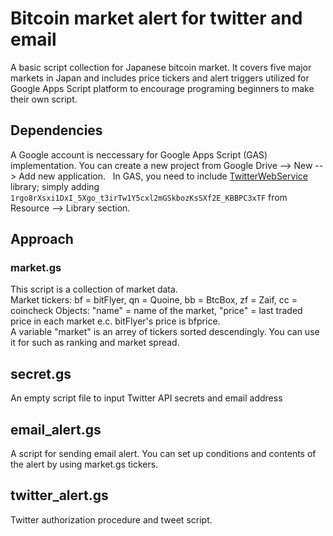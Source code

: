 # Bitcoin market alert for twitter and email  
A basic script collection for Japanese bitcoin market. It covers five major markets in Japan and includes price tickers and alert triggers utilized for Google Apps Script platform to encourage programing beginners to make their own script.  

## Dependencies 
A Google account is neccessary for Google Apps Script (GAS) implementation. You can create a new project from Google Drive --> New --> Add new application.  
In GAS, you need to include [TwitterWebService](https://gist.github.com/M-Igashi/750ab08718687d11bff6322b8d6f5d90) library; simply adding `1rgo8rXsxi1DxI_5Xgo_t3irTw1Y5cxl2mGSkbozKsSXf2E_KBBPC3xTF` from Resource --> Library section.  
## Approach 
### market.gs
This script is a collection of market data.  
Market tickers: bf = bitFlyer, qn = Quoine, bb = BtcBox, zf = Zaif, cc = coincheck
Objects: "name" = name of the market, "price" = last traded price in each market e.c. bitFlyer's price is bfprice.  
A variable "market" is an arrey of tickers sorted descendingly. You can use it for such as ranking and market spread.
## secret.gs
An empty script file to input Twitter API secrets and email address
## email_alert.gs  
A script for sending email alert. You can set up conditions and contents of the alert by using market.gs tickers.
## twitter_alert.gs
Twitter authorization procedure and tweet script.
